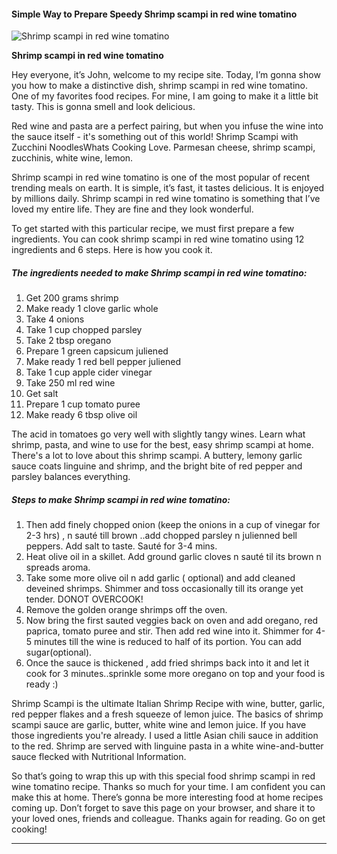             

#### Simple Way to Prepare Speedy Shrimp scampi in red wine tomatino

![Shrimp scampi in red wine tomatino](https://img-global.cpcdn.com/recipes/6357911066902528/751x532cq70/shrimp-scampi-in-red-wine-tomatino-recipe-main-photo.jpg)

**Shrimp scampi in red wine tomatino**

Hey everyone, it’s John, welcome to my recipe site. Today, I’m gonna show you how to make a distinctive dish, shrimp scampi in red wine tomatino. One of my favorites food recipes. For mine, I am going to make it a little bit tasty. This is gonna smell and look delicious.

Red wine and pasta are a perfect pairing, but when you infuse the wine into the sauce itself - it's something out of this world! Shrimp Scampi with Zucchini NoodlesWhats Cooking Love. Parmesan cheese, shrimp scampi, zucchinis, white wine, lemon.

Shrimp scampi in red wine tomatino is one of the most popular of recent trending meals on earth. It is simple, it’s fast, it tastes delicious. It is enjoyed by millions daily. Shrimp scampi in red wine tomatino is something that I’ve loved my entire life. They are fine and they look wonderful.

To get started with this particular recipe, we must first prepare a few ingredients. You can cook shrimp scampi in red wine tomatino using 12 ingredients and 6 steps. Here is how you cook it.

##### The ingredients needed to make Shrimp scampi in red wine tomatino:

1.  Get 200 grams shrimp
2.  Make ready 1 clove garlic whole
3.  Take 4 onions
4.  Take 1 cup chopped parsley
5.  Take 2 tbsp oregano
6.  Prepare 1 green capsicum juliened
7.  Make ready 1 red bell pepper juliened
8.  Take 1 cup apple cider vinegar
9.  Take 250 ml red wine
10.  Get salt
11.  Prepare 1 cup tomato puree
12.  Make ready 6 tbsp olive oil

The acid in tomatoes go very well with slightly tangy wines. Learn what shrimp, pasta, and wine to use for the best, easy shrimp scampi at home. There's a lot to love about this shrimp scampi. A buttery, lemony garlic sauce coats linguine and shrimp, and the bright bite of red pepper and parsley balances everything.

##### Steps to make Shrimp scampi in red wine tomatino:

1.  Then add finely chopped onion (keep the onions in a cup of vinegar for 2-3 hrs) , n sauté till brown ..add chopped parsley n julienned bell peppers. Add salt to taste. Sauté for 3-4 mins.
2.  Heat olive oil in a skillet. Add ground garlic cloves n sauté til its brown n spreads aroma.
3.  Take some more olive oil n add garlic ( optional) and add cleaned deveined shrimps. Shimmer and toss occasionally till its orange yet tender. DONOT OVERCOOK!
4.  Remove the golden orange shrimps off the oven.
5.  Now bring the first sauted veggies back on oven and add oregano, red paprica, tomato puree and stir. Then add red wine into it. Shimmer for 4-5 minutes till the wine is reduced to half of its portion. You can add sugar(optional).
6.  Once the sauce is thickened , add fried shrimps back into it and let it cook for 3 minutes..sprinkle some more oregano on top and your food is ready :)

Shrimp Scampi is the ultimate Italian Shrimp Recipe with wine, butter, garlic, red pepper flakes and a fresh squeeze of lemon juice. The basics of shrimp scampi sauce are garlic, butter, white wine and lemon juice. If you have those ingredients you're already. I used a little Asian chili sauce in addition to the red. Shrimp are served with linguine pasta in a white wine-and-butter sauce flecked with Nutritional Information.

So that’s going to wrap this up with this special food shrimp scampi in red wine tomatino recipe. Thanks so much for your time. I am confident you can make this at home. There’s gonna be more interesting food at home recipes coming up. Don’t forget to save this page on your browser, and share it to your loved ones, friends and colleague. Thanks again for reading. Go on get cooking!

* * *